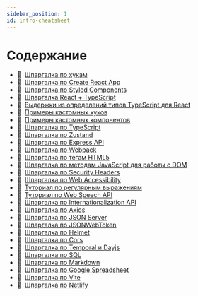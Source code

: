```yaml
---
sidebar_position: 1
id: intro-cheatsheet
---
```


# Содержание

- :memo:&nbsp;&nbsp;[Шпаргалка по хукам](./hooks)
- :memo:&nbsp;&nbsp;[Шпаргалка по Create React App](./create-react-app)
- :memo:&nbsp;&nbsp;[Шпаргалка по Styled Components](./styled-components)
- :memo:&nbsp;&nbsp;[Шпаргалка React + TypeScript](./react-typescript)
- :memo:&nbsp;&nbsp;[Выдержки из определений типов TypeScript для React](./react-types)
- :memo:&nbsp;&nbsp;[Примеры кастомных хуков](./custom-hooks)
- :memo:&nbsp;&nbsp;[Примеры кастомных компонентов](./custom-components)
- :memo:&nbsp;&nbsp;[Шпаргалка по TypeScript](./ts-cheatsheet)
- :memo:&nbsp;&nbsp;[Шпаргалка по Zustand](./zustand)
- :memo:&nbsp;&nbsp;[Шпаргалка по Express API](./express-api)
- :memo:&nbsp;&nbsp;[Шпаргалка по Webpack](./webpack)
- :memo:&nbsp;&nbsp;[Шпаргалка по тегам HTML5](./html5)
- :memo:&nbsp;&nbsp;[Шпаргалка по методам JavaScript для работы с DOM](./js-dom)
- :memo:&nbsp;&nbsp;[Шпаргалка по Security Headers](./security)
- :memo:&nbsp;&nbsp;[Шпаргалка по Web Accessibility](./web-accessibility)
- :memo:&nbsp;&nbsp;[Туториал по регулярным выражениям](./regexp)
- :memo:&nbsp;&nbsp;[Туториал по Web Speech API](./web-speech)
- :memo:&nbsp;&nbsp;[Шпаргалка по Internationalization API](./intl)
- :memo:&nbsp;&nbsp;[Шпаргалка по Axios](./axios)
- :memo:&nbsp;&nbsp;[Шпаргалка по JSON Server](./json-server)
- :memo:&nbsp;&nbsp;[Шпаргалка по JSONWebToken](./jsonwebtoken)
- :memo:&nbsp;&nbsp;[Шпаргалка по Helmet](./helmet)
- :memo:&nbsp;&nbsp;[Шпаргалка по Cors](./cors)
- :memo:&nbsp;&nbsp;[Шпаргалка по Temporal и Dayjs](./temporal)
- :memo:&nbsp;&nbsp;[Шпаргалка по SQL](./sql)
- :memo:&nbsp;&nbsp;[Шпаргалка по Markdown](./markdown)
- :memo:&nbsp;&nbsp;[Шпаргалка по Google Spreadsheet](./google-spreadsheet)
- :memo:&nbsp;&nbsp;[Шпаргалка по Vite](./vite)
- :memo:&nbsp;&nbsp;[Шпаргалка по Netlify](./netlify)